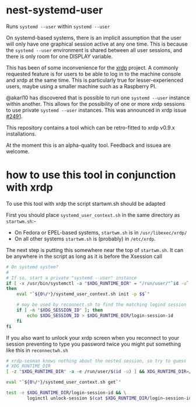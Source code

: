 # nest-systemd-user
Runs `systemd --user` within `systemd --user`

On systemd-based systems, there is an implicit assumption that the user
will only have one graphical session active at any one time. This is because
the `systemd --user` environment is shared between all user sessions, and
there is only room for one DISPLAY variable.

This has been of some inconvenience for the [xrdp](/neutrinolabs/xrdp) project.
A commonly requested feature is for users to be able to log in to the
machine console and xrdp at the same time. This is particularly true
for lesser-experienced users, maybe using a smaller machine such as a
Raspberry PI.

@akarl10 has discovered that is possible to run one `systemd
--user` instance within another. This allows for the possibility of one or more
xrdp sessions to use private `systemd --user` instances.
This was announced in xrdp issue [#2491](/neutrinolabs/xrdp/issues/2491).

This repository contains a tool which can be retro-fitted to xrdp v0.9.x
installations.

At the moment this is an alpha-quality tool. Feedback and issuea are welcome.

# how to use this tool in conjunction with xrdp
To use this tool with xrdp the script startwm.sh should be adapted

First you should place `systemd_user_context.sh` in the same directory as
`startwm.sh`:-
- On Fedora or EPEL-based systems, `startwm.sh` is in `/usr/libexec/xrdp/`
- On all other systems `startwm.sh` is (probably) in `/etc/xrdp`.

The next step is putting this somewhere near the top of `startwm.sh`.
It can be anywhere in the script as long as it is before the Xsession call

```bash
# On systemd system?
#
# If so, start a private "systemd --user" instance
if [ -x /usr/bin/systemctl -a "$XDG_RUNTIME_DIR" = "/run/user/"`id -u` ]
then
    eval "`${0%/*}/systemd_user_context.sh init -p $$`"

    # may be used by reconnect.sh to find the matching logind session
    if [ -n "$XDG_SESSION_ID" ]; then
        echo $XDG_SESSION_ID > $XDG_RUNTIME_DIR/login-session-id
    fi
fi
```

If you also want to unlock your xrdp screen when you reconnect to your session
preventing to type you password twice you might put something like this in `reconnectwh.sh`

```bash
# xrdp-sesman knows nothing about the nested session, so try to guess
# XDG_RUNTIME_DIR
[ -z "$XDG_RUNTIME_DIR" -a -e /run/user/$(id -u) ] && XDG_RUNTIME_DIR=/run/user/$(id -u)

eval "`${0%/*}/systemd_user_context.sh get`"

test -e $XDG_RUNTIME_DIR/login-session-id && \
        loginctl unlock-session $(cat $XDG_RUNTIME_DIR/login-session-id)
```
